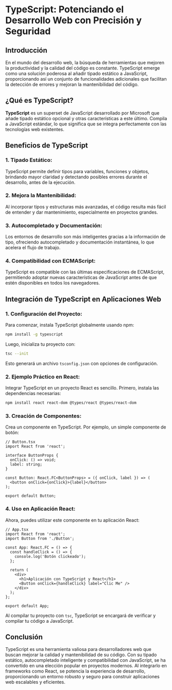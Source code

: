 # TypeScript: Potenciando el Desarrollo Web con Precisión y Seguridad

## Introducción

En el mundo del desarrollo web, la búsqueda de herramientas que mejoren la productividad y la calidad del código es constante. TypeScript emerge como una solución poderosa al añadir tipado estático a JavaScript, proporcionando así un conjunto de funcionalidades adicionales que facilitan la detección de errores y mejoran la mantenibilidad del código.

## ¿Qué es TypeScript?

**TypeScript** es un superset de JavaScript desarrollado por Microsoft que añade tipado estático opcional y otras características a este último. Compila a JavaScript estándar, lo que significa que se integra perfectamente con las tecnologías web existentes.

## Beneficios de TypeScript

### 1. **Tipado Estático:**
   TypeScript permite definir tipos para variables, funciones y objetos, brindando mayor claridad y detectando posibles errores durante el desarrollo, antes de la ejecución.

### 2. **Mejora la Mantenibilidad:**
   Al incorporar tipos y estructuras más avanzadas, el código resulta más fácil de entender y dar mantenimiento, especialmente en proyectos grandes.

### 3. **Autocompletado y Documentación:**
   Los entornos de desarrollo son más inteligentes gracias a la información de tipo, ofreciendo autocompletado y documentación instantánea, lo que acelera el flujo de trabajo.

### 4. **Compatibilidad con ECMAScript:**
   TypeScript es compatible con las últimas especificaciones de ECMAScript, permitiendo adoptar nuevas características de JavaScript antes de que estén disponibles en todos los navegadores.

## Integración de TypeScript en Aplicaciones Web

### 1. **Configuración del Proyecto:**
   Para comenzar, instala TypeScript globalmente usando npm:

   ```bash
   npm install -g typescript
   ```

   Luego, inicializa tu proyecto con:

   ```bash
   tsc --init
   ```

   Esto generará un archivo `tsconfig.json` con opciones de configuración.

### 2. **Ejemplo Práctico en React:**
   Integrar TypeScript en un proyecto React es sencillo. Primero, instala las dependencias necesarias:

   ```bash
   npm install react react-dom @types/react @types/react-dom
   ```

### 3. **Creación de Componentes:**
   Crea un componente en TypeScript. Por ejemplo, un simple componente de botón:

   ```tsx
   // Button.tsx
   import React from 'react';

   interface ButtonProps {
     onClick: () => void;
     label: string;
   }

   const Button: React.FC<ButtonProps> = ({ onClick, label }) => (
     <button onClick={onClick}>{label}</button>
   );

   export default Button;
   ```

### 4. **Uso en Aplicación React:**
   Ahora, puedes utilizar este componente en tu aplicación React:

   ```tsx
   // App.tsx
   import React from 'react';
   import Button from './Button';

   const App: React.FC = () => {
     const handleClick = () => {
       console.log('Botón clickeado');
     };

     return (
       <div>
         <h1>Aplicación con TypeScript y React</h1>
         <Button onClick={handleClick} label="Clic Me" />
       </div>
     );
   };

   export default App;
   ```

   Al compilar tu proyecto con `tsc`, TypeScript se encargará de verificar y compilar tu código a JavaScript.

## Conclusión

TypeScript es una herramienta valiosa para desarrolladores web que buscan mejorar la calidad y mantenibilidad de su código. Con su tipado estático, autocompletado inteligente y compatibilidad con JavaScript, se ha convertido en una elección popular en proyectos modernos. Al integrarlo en frameworks como React, se potencia la experiencia de desarrollo, proporcionando un entorno robusto y seguro para construir aplicaciones web escalables y eficientes.